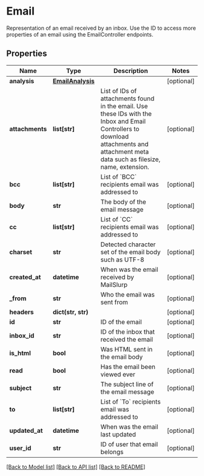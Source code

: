 # Email

Representation of an email received by an inbox. Use the ID to access more properties of an email using the EmailController endpoints.
## Properties
Name | Type | Description | Notes
------------ | ------------- | ------------- | -------------
**analysis** | [**EmailAnalysis**](EmailAnalysis.md) |  | [optional] 
**attachments** | **list[str]** | List of IDs of attachments found in the email. Use these IDs with the Inbox and Email Controllers to download attachments and attachment meta data such as filesize, name, extension. | [optional] 
**bcc** | **list[str]** | List of &#x60;BCC&#x60; recipients email was addressed to | [optional] 
**body** | **str** | The body of the email message | [optional] 
**cc** | **list[str]** | List of &#x60;CC&#x60; recipients email was addressed to | [optional] 
**charset** | **str** | Detected character set of the email body such as UTF-8 | [optional] 
**created_at** | **datetime** | When was the email received by MailSlurp | [optional] 
**_from** | **str** | Who the email was sent from | [optional] 
**headers** | **dict(str, str)** |  | [optional] 
**id** | **str** | ID of the email | [optional] 
**inbox_id** | **str** | ID of the inbox that received the email | [optional] 
**is_html** | **bool** | Was HTML sent in the email body | [optional] 
**read** | **bool** | Has the email been viewed ever | [optional] 
**subject** | **str** | The subject line of the email message | [optional] 
**to** | **list[str]** | List of &#x60;To&#x60; recipients email was addressed to | [optional] 
**updated_at** | **datetime** | When was the email last updated | [optional] 
**user_id** | **str** | ID of user that email belongs | [optional] 

[[Back to Model list]](../README.md#documentation-for-models) [[Back to API list]](../README.md#documentation-for-api-endpoints) [[Back to README]](../README.md)


